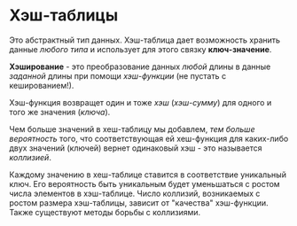 # Хэш-таблицы

Это абстрактный тип данных. Хэш-таблица дает 
возможность хранить данные *любого типа* и 
использует для этого связку **ключ-значение**.

**Хэширование** - это преобразование данных *любой* 
длины в данные *заданной* длины при помощи *хэш-функции* 
(не пустать с кешированием!).

Хэш-функция возвращет один и тоже *хэш* (*хэш-сумму*)
для одного и того же значения (*ключа*).

Чем больше значений в хеш-таблицу мы добавлем,
*тем больше вероятность* того, что соответствующая ей
хеш-функция для каких-либо двух значений (ключей) вернет 
одинаковый хэш - это называется *коллизией*.

Каждому значению в хеш-таблице ставится в
соответствие уникальный ключ. Его вероятность
быть уникальным будет уменьшаться с ростом числа
элементов в хэш-таблице. Число коллизий, возникаемых
с ростом размера хэш-таблицы, зависит от "качества"
хэш-функции. Также существуют методы борьбы с
коллизиями.
